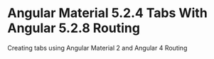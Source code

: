 # Angular Material 5.2.4 Tabs With Angular 5.2.8 Routing
Creating tabs using Angular Material 2 and Angular 4 Routing

